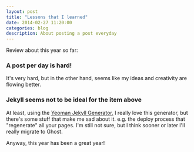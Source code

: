 ```yaml
---
layout: post
title: "Lessons that I learned"
date: 2014-02-27 11:20:00
categories: blog
description: About posting a post everyday
---
```


Review about this year so far:

### A post per day is hard!

It's very hard, but in the other hand, seems like my ideas and creativity are flowing better.

### Jekyll seems not to be ideal for the item above

At least, using the <a href="https://github.com/robwierzbowski/generator-jekyllrb" target="_blank">Yeoman Jekyll Generator.</a> I really love this generator, but there's some stuff that make me sad about it. e.g. the deploy process that "regenerate" all your pages. I'm still not sure, but I think sooner or later I'll really migrate to Ghost.

Anyway, this year has been a great year!